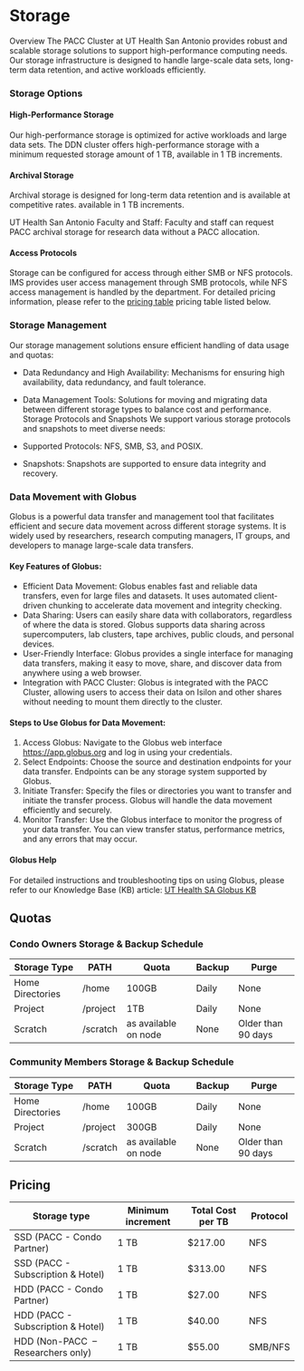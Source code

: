 # Storage

Overview
The PACC Cluster at UT Health San Antonio provides robust and scalable storage solutions to support high-performance computing needs. Our storage infrastructure is designed to handle large-scale data sets, long-term data retention, and active workloads efficiently.

### Storage Options
#### High-Performance Storage
Our high-performance storage is optimized for active workloads and large data sets. The DDN cluster offers high-performance storage with a minimum requested storage amount of 1 TB, available in 1 TB increments.

#### Archival Storage
Archival storage is designed for long-term data retention and is available at competitive rates.  available in 1 TB increments.

UT Health San Antonio Faculty and Staff: Faculty and staff can request PACC archival storage for research data without a PACC allocation.

#### Access Protocols
Storage can be configured for access through either SMB or NFS protocols. IMS provides user access management through SMB protocols, while NFS access management is handled by the department.
For detailed pricing information, please refer to the [pricing table](#pricing) pricing table listed below.

### Storage Management
Our storage management solutions ensure efficient handling of data usage and quotas:

* Data Redundancy and High Availability: Mechanisms for ensuring high availability, data redundancy, and fault tolerance.
* Data Management Tools: Solutions for moving and migrating data between different storage types to balance cost and performance.
Storage Protocols and Snapshots
We support various storage protocols and snapshots to meet diverse needs:

* Supported Protocols: NFS, SMB, S3, and POSIX.
* Snapshots: Snapshots are supported to ensure data integrity and recovery.


### Data Movement with Globus
Globus is a powerful data transfer and management tool that facilitates efficient and secure data movement across different storage systems. It is widely used by researchers, research computing managers, IT groups, and developers to manage large-scale data transfers.

#### Key Features of Globus:
* Efficient Data Movement: Globus enables fast and reliable data transfers, even for large files and datasets. It uses automated client-driven chunking to accelerate data movement and integrity checking.
* Data Sharing: Users can easily share data with collaborators, regardless of where the data is stored. Globus supports data sharing across supercomputers, lab clusters, tape archives, public clouds, and personal devices.
* User-Friendly Interface: Globus provides a single interface for managing data transfers, making it easy to move, share, and discover data from anywhere using a web browser.
* Integration with PACC Cluster: Globus is integrated with the PACC Cluster, allowing users to access their data on Isilon and other shares without needing to mount them directly to the cluster.

#### Steps to Use Globus for Data Movement:
1. Access Globus: Navigate to the Globus web interface https://app.globus.org and log in using your credentials.
2. Select Endpoints: Choose the source and destination endpoints for your data transfer. Endpoints can be any storage system supported by Globus.
3. Initiate Transfer: Specify the files or directories you want to transfer and initiate the transfer process. Globus will handle the data movement efficiently and securely.
4. Monitor Transfer: Use the Globus interface to monitor the progress of your data transfer. You can view transfer status, performance metrics, and any errors that may occur.

#### Globus Help
For detailed instructions and troubleshooting tips on using Globus, please refer to our Knowledge Base (KB) article: [UT Health SA Globus KB](https://uthscsa.teamdynamix.com/TDClient/2009/Portal/KB/ArticleDet?ID=92169)

## Quotas

### Condo Owners Storage & Backup Schedule
| Storage Type     | PATH     | Quota                | Backup | Purge              |
| ---------------- | -------- | -------------------- | ------ | ------------------ |
| Home Directories | /home    | 100GB                | Daily  | None               |
| Project          | /project | 1TB                  | Daily  | None               |
| Scratch          | /scratch | as available on node | None   | Older than 90 days |


### Community Members Storage & Backup Schedule 
| Storage Type     | PATH     | Quota                | Backup | Purge              |
| ---------------- | -------- | -------------------- | ------ | ------------------ |
| Home Directories | /home    | 100GB                | Daily  | None               |
| Project          | /project | 300GB                | Daily  | None               |
| Scratch          | /scratch | as available on node | None   | Older than 90 days |

## Pricing 

| Storage type                       | Minimum increment | Total Cost per TB | Protocol |
| ---------------------------------- | ----------------- | ----------------- | -------- |
| SSD (PACC - Condo Partner)         | 1 TB              | $217.00           | NFS      |
| SSD (PACC - Subscription & Hotel)  | 1 TB              | $313.00           | NFS      |
| HDD (PACC - Condo Partner)         | 1 TB              | $27.00            | NFS      |
| HDD (PACC - Subscription & Hotel)  | 1 TB              | $40.00            | NFS      |
| HDD (Non-PACC  – Researchers only) | 1 TB              | $55.00            | SMB/NFS  |